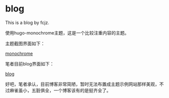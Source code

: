 # blog

This is a blog by fcjz.

使用hugo-monochrome主题，这是一个比较注重内容的主题。

主题截图界面如下：

[monochrome](https://github.com/fcjz/blog/blob/master/monochrome.png)

笔者目前blog界面如下：

[blog](https://github.com/fcjz/blog/blob/master/blog.png)

好吧，笔者承认，目前博客非常简陋，暂时无法布置成主题示例网站那样美观，不过麻雀虽小，五脏俱全，一个博客该有的是挺齐全了。
